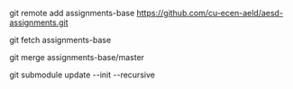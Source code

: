 git remote add assignments-base https://github.com/cu-ecen-aeld/aesd-assignments.git

git fetch assignments-base

git merge assignments-base/master

git submodule update --init --recursive
